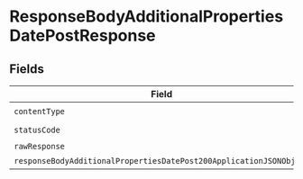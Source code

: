 # ResponseBodyAdditionalPropertiesDatePostResponse


## Fields

| Field                                                                                                                                               | Type                                                                                                                                                | Required                                                                                                                                            | Description                                                                                                                                         |
| --------------------------------------------------------------------------------------------------------------------------------------------------- | --------------------------------------------------------------------------------------------------------------------------------------------------- | --------------------------------------------------------------------------------------------------------------------------------------------------- | --------------------------------------------------------------------------------------------------------------------------------------------------- |
| `contentType`                                                                                                                                       | *string*                                                                                                                                            | :heavy_check_mark:                                                                                                                                  | N/A                                                                                                                                                 |
| `statusCode`                                                                                                                                        | *number*                                                                                                                                            | :heavy_check_mark:                                                                                                                                  | N/A                                                                                                                                                 |
| `rawResponse`                                                                                                                                       | [AxiosResponse](https://axios-http.com/docs/res_schema)                                                                                             | :heavy_minus_sign:                                                                                                                                  | N/A                                                                                                                                                 |
| `responseBodyAdditionalPropertiesDatePost200ApplicationJSONObject`                                                                                  | [ResponseBodyAdditionalPropertiesDatePost200ApplicationJSON](../../models/operations/responsebodyadditionalpropertiesdatepost200applicationjson.md) | :heavy_minus_sign:                                                                                                                                  | OK                                                                                                                                                  |